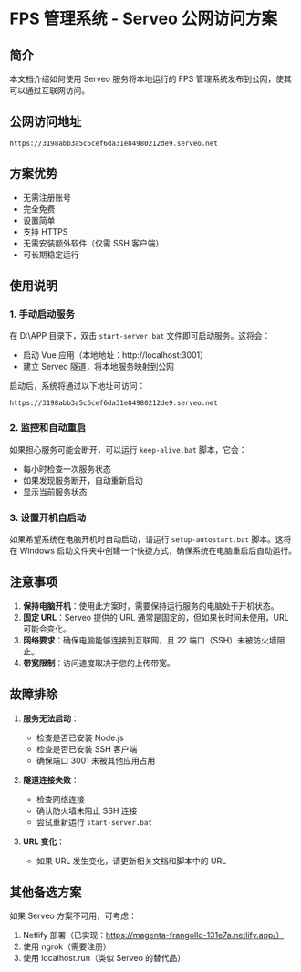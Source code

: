 # FPS 管理系统 - Serveo 公网访问方案

## 简介

本文档介绍如何使用 Serveo 服务将本地运行的 FPS 管理系统发布到公网，使其可以通过互联网访问。

## 公网访问地址

```
https://3198abb3a5c6cef6da31e84980212de9.serveo.net
```

## 方案优势

- 无需注册账号
- 完全免费
- 设置简单
- 支持 HTTPS
- 无需安装额外软件（仅需 SSH 客户端）
- 可长期稳定运行

## 使用说明

### 1. 手动启动服务

在 D:\APP 目录下，双击 `start-server.bat` 文件即可启动服务。这将会：
- 启动 Vue 应用（本地地址：http://localhost:3001）
- 建立 Serveo 隧道，将本地服务映射到公网

启动后，系统将通过以下地址可访问：
```
https://3198abb3a5c6cef6da31e84980212de9.serveo.net
```

### 2. 监控和自动重启

如果担心服务可能会断开，可以运行 `keep-alive.bat` 脚本，它会：
- 每小时检查一次服务状态
- 如果发现服务断开，自动重新启动
- 显示当前服务状态

### 3. 设置开机自启动

如果希望系统在电脑开机时自动启动，请运行 `setup-autostart.bat` 脚本。这将在 Windows 启动文件夹中创建一个快捷方式，确保系统在电脑重启后自动运行。

## 注意事项

1. **保持电脑开机**：使用此方案时，需要保持运行服务的电脑处于开机状态。
2. **固定 URL**：Serveo 提供的 URL 通常是固定的，但如果长时间未使用，URL 可能会变化。
3. **网络要求**：确保电脑能够连接到互联网，且 22 端口（SSH）未被防火墙阻止。
4. **带宽限制**：访问速度取决于您的上传带宽。

## 故障排除

1. **服务无法启动**：
   - 检查是否已安装 Node.js
   - 检查是否已安装 SSH 客户端
   - 确保端口 3001 未被其他应用占用

2. **隧道连接失败**：
   - 检查网络连接
   - 确认防火墙未阻止 SSH 连接
   - 尝试重新运行 `start-server.bat`

3. **URL 变化**：
   - 如果 URL 发生变化，请更新相关文档和脚本中的 URL

## 其他备选方案

如果 Serveo 方案不可用，可考虑：
1. Netlify 部署（已实现：https://magenta-frangollo-131e7a.netlify.app/）
2. 使用 ngrok（需要注册）
3. 使用 localhost.run（类似 Serveo 的替代品） 